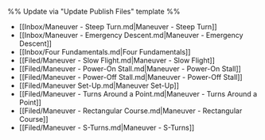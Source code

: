 %% Update via "Update Publish Files" template %% 

- [[Inbox/Maneuver - Steep Turn.md|Maneuver - Steep Turn]]
- [[Inbox/Maneuver - Emergency Descent.md|Maneuver - Emergency Descent]]
- [[Inbox/Four Fundamentals.md|Four Fundamentals]]
- [[Filed/Maneuver - Slow Flight.md|Maneuver - Slow Flight]]
- [[Filed/Maneuver - Power-On Stall.md|Maneuver - Power-On Stall]]
- [[Filed/Maneuver - Power-Off Stall.md|Maneuver - Power-Off Stall]]
- [[Filed/Maneuver Set-Up.md|Maneuver Set-Up]]
- [[Filed/Maneuver - Turns Around a Point.md|Maneuver - Turns Around a Point]]
- [[Filed/Maneuver - Rectangular Course.md|Maneuver - Rectangular Course]]
- [[Filed/Maneuver - S-Turns.md|Maneuver - S-Turns]]

